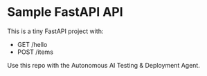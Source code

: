 # Sample FastAPI API

This is a tiny FastAPI project with:

- GET /hello
- POST /items

Use this repo with the Autonomous AI Testing & Deployment Agent.
